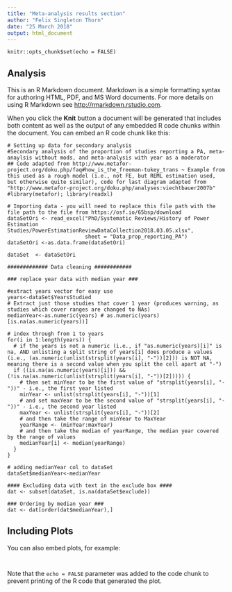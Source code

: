 ```yaml
---
title: "Meta-analysis results section"
author: "Felix Singleton Thorn"
date: "25 March 2018"
output: html_document
---
```


```{r setup, include=FALSE}
knitr::opts_chunk$set(echo = FALSE)
```

## Analysis

This is an R Markdown document. Markdown is a simple formatting syntax for authoring HTML, PDF, and MS Word documents. For more details on using R Markdown see <http://rmarkdown.rstudio.com>.

When you click the **Knit** button a document will be generated that includes both content as well as the output of any embedded R code chunks within the document. You can embed an R code chunk like this:

```{r}
# Setting up data for secondary analysis
#Secondary analysis of the proportion of studies reporting a PA, meta-anaylsis without mods, and meta-analysis with year as a moderator
## Code adapted from http://www.metafor-project.org/doku.php/faq#how_is_the_freeman-tukey_trans ~ Example from this used as a rough model (i.e., not FE, but REML estimation used, but otherwise quite similar), code for last diagram adapted from "http://www.metafor-project.org/doku.php/analyses:viechtbauer2007b"
#library(metafor); library(readxl)

# Importing data - you will need to replace this file path with the file path to the file from https://osf.io/65bsp/download
dataSetOri <- read_excel("PhD/Systematic Reviews/History of Power Estimation Studies/PowerEstimationReviewDataCollection2018.03.05.xlsx", 
                         sheet = "Data_prop_reporting_PA")
dataSetOri <-as.data.frame(dataSetOri)

dataSet  <- dataSetOri

############# Data cleaning ############ 

### replace year data with median year ###

#extract years vector for easy use
years<-dataSet$YearsStudied
# Extract just those studies that cover 1 year (produces warning, as studies which cover ranges are changed to NAs)
medianYear<-as.numeric(years) # as.numeric(years)[is.na(as.numeric(years))]

# index through from 1 to years
for(i in 1:length(years)) {
  # if the years is not a numeric (i.e., if "as.numeric(years)[i]" is na, AND unlisting a split string of years[i] does produce a values (i.e., (as.numeric(unlist(strsplit(years[i], "-"))[2])) is NOT NA, meaning there is a second value when you split the cell apart at "-")
  if ((is.na(as.numeric(years)[i])) && (!is.na(as.numeric(unlist(strsplit(years[i], "-"))[2])))) {
    # then set minYear to be the first value of "strsplit(years[i], "-"))" - i.e., the first year listed
    minYear <- unlist(strsplit(years[i], "-"))[1]
    # and set maxYear to be the second value of "strsplit(years[i], "-"))" - i.e., the second year listed
    maxYear <- unlist(strsplit(years[i], "-"))[2]
    # and then take the range of minYear to MaxYear
    yearRange <- (minYear:maxYear)
    # and then take the median of yearRange, the median year covered by the range of values
    medianYear[i] <- median(yearRange)
  }
}

# adding medianYear col to dataSet
dataSet$medianYear<-medianYear

#### Excluding data with text in the exclude box ####
dat <- subset(dataSet, is.na(dataSet$exclude))

### Ordering by median year ###
dat <- dat[order(dat$medianYear),]

```

## Including Plots

You can also embed plots, for example:

```{r, echo = FALSE}


```

Note that the `echo = FALSE` parameter was added to the code chunk to prevent printing of the R code that generated the plot.
